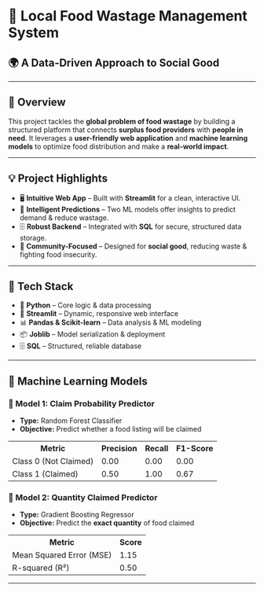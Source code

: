 <h1>🌟 Local Food Wastage Management System</h1>
<h2>🌍 A Data-Driven Approach to Social Good</h2>
<hr/>

<h2>🔎 Overview</h2>
<p>
  This project tackles the <b>global problem of food wastage</b> by building a structured platform that connects 
  <b>surplus food providers</b> with <b>people in need</b>.  
  It leverages a <b>user-friendly web application</b> and <b>machine learning models</b> to optimize food distribution 
  and make a <b>real-world impact</b>.
</p>

<hr/>

<h2>💡 Project Highlights</h2>
<ul>
  <li>🖥️ <b>Intuitive Web App</b> – Built with <b>Streamlit</b> for a clean, interactive UI.</li>
  <li>🤖 <b>Intelligent Predictions</b> – Two ML models offer insights to predict demand & reduce wastage.</li>
  <li>🗄️ <b>Robust Backend</b> – Integrated with <b>SQL</b> for secure, structured data storage.</li>
  <li>🌱 <b>Community-Focused</b> – Designed for <b>social good</b>, reducing waste & fighting food insecurity.</li>
</ul>

<hr/>

<h2>🚀 Tech Stack</h2>
<ul>
  <li>🐍 <b>Python</b> – Core logic & data processing</li>
  <li>🎨 <b>Streamlit</b> – Dynamic, responsive web interface</li>
  <li>📊 <b>Pandas & Scikit-learn</b> – Data analysis & ML modeling</li>
  <li>📦 <b>Joblib</b> – Model serialization & deployment</li>
  <li>🗄️ <b>SQL</b> – Structured, reliable database</li>
</ul>

<hr/>

<h2>🤖 Machine Learning Models</h2>

<h3>🔹 Model 1: Claim Probability Predictor</h3>
<ul>
  <li><b>Type:</b> Random Forest Classifier</li>
  <li><b>Objective:</b> Predict whether a food listing will be claimed</li>
</ul>

<table>
  <tr>
    <th>Metric</th>
    <th>Precision</th>
    <th>Recall</th>
    <th>F1-Score</th>
  </tr>
  <tr>
    <td>Class 0 (Not Claimed)</td>
    <td>0.00</td>
    <td>0.00</td>
    <td>0.00</td>
  </tr>
  <tr>
    <td>Class 1 (Claimed)</td>
    <td>0.50</td>
    <td>1.00</td>
    <td>0.67</td>
  </tr>
</table>

<h3>🔹 Model 2: Quantity Claimed Predictor</h3>
<ul>
  <li><b>Type:</b> Gradient Boosting Regressor</li>
  <li><b>Objective:</b> Predict the <b>exact quantity</b> of food claimed</li>
</ul>

<table>
  <tr>
    <th>Metric</th>
    <th>Score</th>
  </tr>
  <tr>
    <td>Mean Squared Error (MSE)</td>
    <td>1.15</td>
  </tr>
  <tr>
    <td>R-squared (R²)</td>
    <td>0.50</td>
  </tr>
</table>

<hr/>



